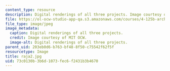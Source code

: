 ```yaml
---
content_type: resource
description: Digital renderings of all three projects. Image courtesy of MIT OCW.
file: https://ol-ocw-studio-app-qa.s3.amazonaws.com/courses/4-125b-architecture-studio-building-in-landscapes-fall-2005/73c0130b3b6d1073fec6f2431b3b4670_raja2.jpg
file_type: image/jpeg
image_metadata:
  caption: Digital renderings of all three projects.
  credit: Image courtesy of MIT OCW.
  image-alt: Digital renderings of all three projects.
parent_uid: 203eb0d6-b763-bf48-8f50-c75542f62f5f
resourcetype: Image
title: raja2.jpg
uid: 73c0130b-3b6d-1073-fec6-f2431b3b4670
---
```


